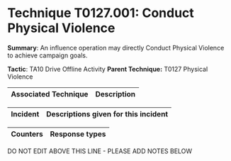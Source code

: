 # Technique T0127.001: Conduct Physical Violence

**Summary**: An influence operation may directly Conduct Physical Violence to achieve campaign goals.

**Tactic**: TA10 Drive Offline Activity           **Parent Technique:** T0127 Physical Violence


| Associated Technique | Description |
| --------- | ------------------------- |



| Incident | Descriptions given for this incident |
| -------- | -------------------- |



| Counters | Response types |
| -------- | -------------- |


DO NOT EDIT ABOVE THIS LINE - PLEASE ADD NOTES BELOW